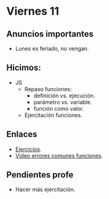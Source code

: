 # Viernes 11

## Anuncios importantes

- Lunes es feriado, no vengan.

## Hicimos:

- JS
  - Repaso funciones:
    - definición vs. ejecución.
    - parámetro vs. variable.
    - función como valor.
  - Ejercitación funciones.

## Enlaces

- [Ejercicios](/ejercicios/js/funciones.md).
- [Video errores comunes funciones](https://youtu.be/32gRzX6PG-E).

## Pendientes profe

- Hacer más ejercitación.
